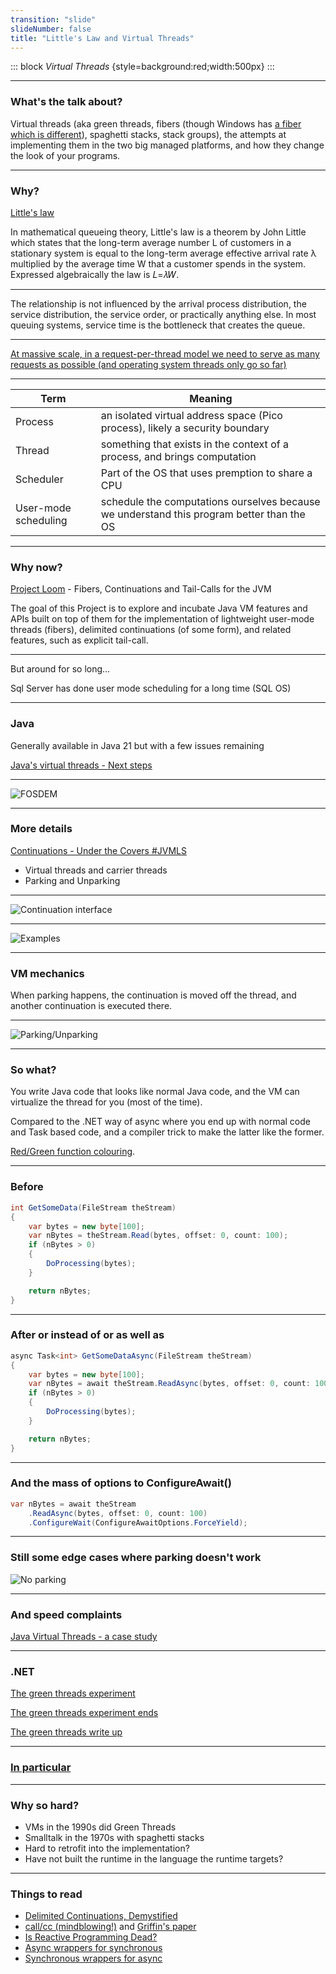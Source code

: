 ```yaml
---
transition: "slide"
slideNumber: false
title: "Little's Law and Virtual Threads"
---
```


::: block
*Virtual Threads* {style=background:red;width:500px}
:::

---

### What's the talk about?

Virtual threads (aka green threads, fibers (though Windows has [a fiber which is different](https://learn.microsoft.com/en-us/windows/win32/api/winbase/nf-winbase-convertthreadtofiber)), spaghetti stacks, stack groups), the attempts at implementing them in the two big managed platforms, and how they change the look of your programs.

---

### Why?

[Little's law](https://en.wikipedia.org/wiki/Little%27s_law)

In mathematical queueing theory, Little's law is a theorem by John Little which states that the long-term average number L of customers in a stationary system is equal to the long-term average effective arrival rate λ multiplied by the average time W that a customer spends in the system. Expressed algebraically the law is 𝐿=𝜆𝑊.

---

The relationship is not influenced by the arrival process distribution, the service distribution, the service order, or practically anything else. In most queuing systems, service time is the bottleneck that creates the queue.

---

[At massive scale, in a request-per-thread model we need to serve as many requests as possible (and operating system threads only go so far)](https://openjdk.org/jeps/425)

---

| Term | Meaning |
| ---- | ------ |
|Process | an isolated virtual address space (Pico process), likely a security boundary |
| Thread | something that exists in the context of a process, and brings computation |
| Scheduler | Part of the OS that uses premption to share a CPU | 
| User-mode scheduling | schedule the computations ourselves because we understand this program better than the OS |

---

### Why now?

[Project Loom](https://openjdk.org/projects/loom/) - Fibers, Continuations and Tail-Calls for the JVM

The goal of this Project is to explore and incubate Java VM features and APIs built on top of them for the implementation of lightweight user-mode threads (fibers), delimited continuations (of some form), and related features, such as explicit tail-call.

---

But around for so long...

Sql Server has done user mode scheduling for a long time (SQL OS)

---

### Java

Generally available in Java 21 but with a few issues remaining

[Java's virtual threads - Next steps](https://www.youtube.com/watch?v=KBW4LbCoo6c)

---

![FOSDEM](images/fosdem.png)

---

### More details

[Continuations - Under the Covers #JVMLS](https://www.youtube.com/watch?v=6nRS6UiN7X0)

- Virtual threads and carrier threads
- Parking and Unparking

---

![Continuation interface](images/continuations.png)

---

![Examples](images/examples.png)

---

### VM mechanics

When parking happens, the continuation is moved off the thread, and another continuation is executed there.

---

![Parking/Unparking](images/parking.png)

---

### So what?

You write Java code that looks like normal Java code, and the VM can virtualize the thread for you (most of the time).

Compared to the .NET way of async where you end up with normal code and Task based code, and a compiler trick to make the latter like the former.

[Red/Green function colouring](https://journal.stuffwithstuff.com/2015/02/01/what-color-is-your-function/).

---

### Before

```csharp
int GetSomeData(FileStream theStream)
{
	var bytes = new byte[100];
	var nBytes = theStream.Read(bytes, offset: 0, count: 100);
	if (nBytes > 0)
	{
		DoProcessing(bytes);
	}

	return nBytes;
}
```

---

### After or instead of or as well as

```csharp
async Task<int> GetSomeDataAsync(FileStream theStream)
{
	var bytes = new byte[100];
	var nBytes = await theStream.ReadAsync(bytes, offset: 0, count: 100);
	if (nBytes > 0)
	{
		DoProcessing(bytes);
	}

	return nBytes;
}
```

---

### And the mass of options to ConfigureAwait()

```csharp
var nBytes = await theStream
    .ReadAsync(bytes, offset: 0, count: 100)
    .ConfigureWait(ConfigureAwaitOptions.ForceYield);
```

---

### Still some edge cases where parking doesn't work

![No parking](images/fail-on-monitors.png)

---

### And speed complaints

[Java Virtual Threads - a case study](https://www.infoq.com/articles/java-virtual-threads-a-case-study/)

---

### .NET

[The green threads experiment](https://github.com/dotnet/runtimelab/issues/2057)

[The green threads experiment ends](https://github.com/dotnet/runtimelab/issues/2398)

[The green threads write up](https://github.com/dotnet/runtimelab/blob/feature/green-threads/docs/design/features/greenthreads.md)

---

### [In particular](https://www.infoq.com/articles/java-virtual-threads-a-case-study/)

---

### Why so hard?

- VMs in the 1990s did Green Threads
- Smalltalk in the 1970s with spaghetti stacks
- Hard to retrofit into the implementation?
- Have not built the runtime in the language the runtime targets?

---

### Things to read

- [Delimited Continuations, Demystified](https://www.youtube.com/watch?v=TE48LsgVlIU)
- [call/cc (mindblowing!)](https://en.wikipedia.org/wiki/Call-with-current-continuation) and [Griffin's paper](https://www.cl.cam.ac.uk/~tgg22/publications/popl90.pdf)
- [Is Reactive Programming Dead?](https://www.youtube.com/watch?v=eAjy7E_FQN0)
- [Async wrappers for synchronous](https://devblogs.microsoft.com/pfxteam/should-i-expose-asynchronous-wrappers-for-synchronous-methods/)
- [Synchronous wrappers for async](https://devblogs.microsoft.com/pfxteam/should-i-expose-synchronous-wrappers-for-asynchronous-methods/)
